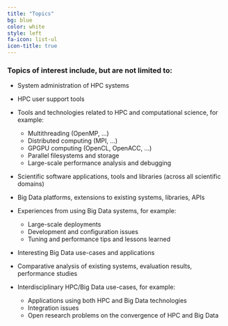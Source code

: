 ```yaml
---
title: "Topics"
bg: blue
color: white
style: left
fa-icon: list-ul
icon-title: true
---
```


### Topics of interest include, but are not limited to:

- System administration of HPC systems
- HPC user support tools
- Tools and technologies related to HPC and computational science, for example:
    - Multithreading (OpenMP, ...)
    - Distributed computing (MPI, ...)
    - GPGPU computing (OpenCL, OpenACC, ...)
    - Parallel filesystems and storage
    - Large-scale performance analysis and debugging

- Scientific software applications, tools and libraries (across all scientific domains)

- Big Data platforms, extensions to existing systems, libraries, APIs

- Experiences from using Big Data systems, for example:
    - Large-scale deployments
    - Development and configuration issues
    - Tuning and performance tips and lessons learned

- Interesting Big Data use-cases and applications

- Comparative analysis of existing systems, evaluation results, performance studies

- Interdisciplinary HPC/Big Data use-cases, for example:
    - Applications using both HPC and Big Data technologies
    - Integration issues
    - Open research problems on the convergence of HPC and Big Data
